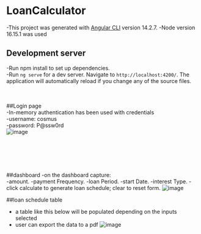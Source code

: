 # LoanCalculator

-This project was generated with [Angular CLI](https://github.com/angular/angular-cli) version 14.2.7.
-Node version 16.15.1 was used


## Development server
-Run npm install to set up dependencies.<br>
-Run `ng serve` for a dev server. Navigate to `http://localhost:4200/`. The application will automatically reload if you change any of the source files.<br><br><br>



##Login page<br>
-In-memory authentication has been used with credentials<br>
-username: cosmus<br>
-password: P@ssw0rd<br>
![image](https://github.com/cosmus-njagi/calculator-portal/assets/74013713/63d9f686-7c3e-4e14-b32a-0218011016cd)

<br><br><br><br>



##dashboard
-on the dashboard capture:<br>
-amount.
-payment Frequency.
-loan Period.
-start Date.
-interest Type.
-click calculate to generate loan schedule; clear to reset form.
![image](https://github.com/cosmus-njagi/calculator-portal/assets/74013713/96c8d17d-a1a9-43c4-8fdc-4e459a7bf664)





##loan schedule table
- a table like this below will be populated depending on the inputs selected
- user can export the data to a pdf
![image](https://github.com/cosmus-njagi/calculator-portal/assets/74013713/97d93cc8-f14a-4a0a-b743-c6552148436c)
